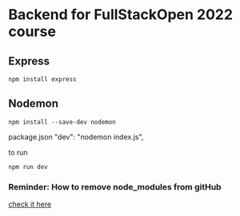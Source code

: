 # Backend for FullStackOpen 2022 course

## Express

```shell
npm install express
```

## Nodemon

```shell
npm install --save-dev nodemon
```

package.json
"dev": "nodemon index.js",

to run

```shell
npm run dev
```

### Reminder: How to remove node_modules from gitHub

[check it here](https://gist.github.com/lmcneel/45594e550a3403d589bdcaad38138a83)
